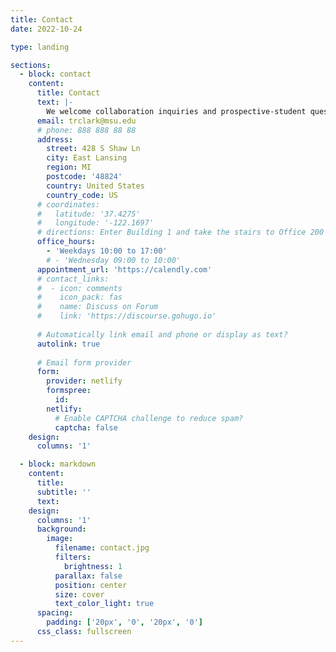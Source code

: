 ```yaml
---
title: Contact
date: 2022-10-24

type: landing

sections:
  - block: contact
    content:
      title: Contact
      text: |-
        We welcome collaboration inquiries and prospective-student questions. Please email or reach out to Prof. Thomas R. Clark for research opportunities.
      email: trclark@msu.edu
      # phone: 888 888 88 88
      address:
        street: 428 S Shaw Ln
        city: East Lansing
        region: MI
        postcode: '48824'
        country: United States
        country_code: US
      # coordinates:
      #   latitude: '37.4275'
      #   longitude: '-122.1697'
      # directions: Enter Building 1 and take the stairs to Office 200 on Floor 2
      office_hours:
        - 'Weekdays 10:00 to 17:00'
        # - 'Wednesday 09:00 to 10:00'
      appointment_url: 'https://calendly.com'
      # contact_links:
      #  - icon: comments
      #    icon_pack: fas
      #    name: Discuss on Forum
      #    link: 'https://discourse.gohugo.io'
    
      # Automatically link email and phone or display as text?
      autolink: true
    
      # Email form provider
      form:
        provider: netlify
        formspree:
          id:
        netlify:
          # Enable CAPTCHA challenge to reduce spam?
          captcha: false
    design:
      columns: '1'

  - block: markdown
    content:
      title:
      subtitle: ''
      text:
    design:
      columns: '1'
      background:
        image: 
          filename: contact.jpg
          filters:
            brightness: 1
          parallax: false
          position: center
          size: cover
          text_color_light: true
      spacing:
        padding: ['20px', '0', '20px', '0']
      css_class: fullscreen
---
```

